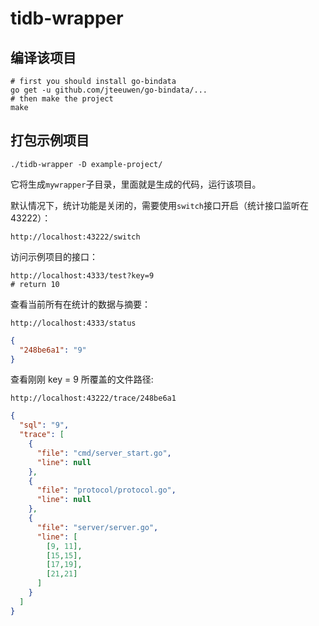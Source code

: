 # tidb-wrapper


## 编译该项目

```
# first you should install go-bindata
go get -u github.com/jteeuwen/go-bindata/...
# then make the project
make
```

## 打包示例项目


```
./tidb-wrapper -D example-project/
```

它将生成`mywrapper`子目录，里面就是生成的代码，运行该项目。

默认情况下，统计功能是关闭的，需要使用`switch`接口开启（统计接口监听在43222）：

```
http://localhost:43222/switch
```

访问示例项目的接口：

```
http://localhost:4333/test?key=9
# return 10
```


查看当前所有在统计的数据与摘要：

```
http://localhost:4333/status
```

```json
{
  "248be6a1": "9"
}
```

查看刚刚 key = 9 所覆盖的文件路径:

```
http://localhost:43222/trace/248be6a1
```

```json
{
  "sql": "9",
  "trace": [
    {
      "file": "cmd/server_start.go",
      "line": null
    },
    {
      "file": "protocol/protocol.go",
      "line": null
    },
    {
      "file": "server/server.go",
      "line": [
        [9, 11],
        [15,15],
        [17,19],
        [21,21]
      ]
    }
  ]
}
```